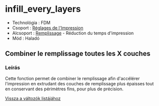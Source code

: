 # infill\_every\_layers

* Technológia : FDM
* Csoport : [Réglages de l'Impression](../print_settings/print_settings.md)
* Alcsoport : [Remplissage](../print_settings/print_settings.md#remplissage) - Réduction du temps d'impression
* Mód : Haladó

## Combiner le remplissage toutes les X couches

### Leírás

Cette fonction permet de combiner le remplissage afin d'accélérer l'impression en extrudant des couches de remplissage plus épaisses tout en conservant des périmètres fins, pour plus de précision.

[Vissza a változók listájához](variable_list.md)

